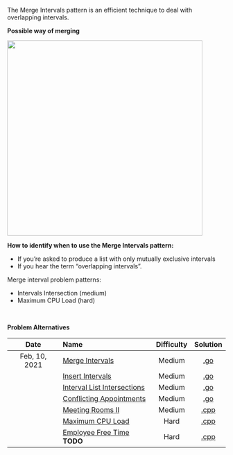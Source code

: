 The Merge Intervals pattern is an efficient technique to deal with overlapping intervals.

**Possible way of merging**

<img src="https://hackernoon.com/images/G9YRlqC9joZNTWsi1ul7tRkO6tv1-8mh13wm9.jpg" height="450px" />

**How to identify when to use the Merge Intervals pattern:**  

- If you’re asked to produce a list with only mutually exclusive intervals
- If you hear the term “overlapping intervals”.


Merge interval problem patterns:  
- Intervals Intersection (medium)
- Maximum CPU Load (hard)

<br/>

**Problem Alternatives**

| Date | Name | Difficulty | Solution |
|:----:|:-----|:----------:|:--------:|
| Feb, 10, 2021 | [Merge Intervals](https://leetcode.com/problems/merge-intervals/) | Medium | [.go](https://github.com/the-robot/coding-challenges/blob/master/grokking-coding-interview/04-merge-intervals/merge-intervals.go) |
| | [Insert Intervals](https://leetcode.com/problems/insert-interval/) | Medium | [.go](https://github.com/the-robot/coding-challenges/blob/master/grokking-coding-interview/04-merge-intervals/insert-intervals.go) |
| | [Interval List Intersections](https://leetcode.com/problems/interval-list-intersections/) | Medium | [.go](https://github.com/the-robot/coding-challenges/blob/master/grokking-coding-interview/04-merge-intervals/interval-list-intersections.go) |
| | [Conflicting Appointments](https://www.educative.io/courses/grokking-the-coding-interview/qVV79nGVgAG) | Medium | [.go](https://github.com/the-robot/coding-challenges/blob/master/grokking-coding-interview/04-merge-intervals/conflicting-appointments.go) |
| | [Meeting Rooms II](https://www.lintcode.com/problem/meeting-rooms-ii/) | Medium | [.cpp](https://github.com/the-robot/coding-challenges/blob/master/grokking-coding-interview/04-merge-intervals/meeting-rooms-ii.cpp) |
| | [Maximum CPU Load](https://www.geeksforgeeks.org/maximum-cpu-load-from-the-given-list-of-jobs/) | Hard | [.cpp](https://github.com/the-robot/coding-challenges/blob/master/grokking-coding-interview/04-merge-intervals/maximum-cpu-load.cpp) |
| | [Employee Free Time](https://www.lintcode.com/problem/employee-free-time/) **TODO** | Hard | [.cpp](https://github.com/the-robot/coding-challenges/blob/master/grokking-coding-interview/04-merge-intervals/employee-free-time.cpp) |
